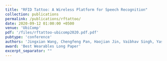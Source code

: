 ```yaml
---
title: "RFID Tattoo: A Wireless Platform for Speech Recognition"
collection: publications
permalink: /publications/rftattoo/
date: 2020-09-12 01:00:00 +0500
venue: 'UbiComp'
pdf: '/files/rftattoo-ubicomp2020.pdf.pdf'
pubtype: 'conference'
authors: 'Jingxian Wang, Chengfeng Pan, Haojian Jin, Vaibhav Singh, Yash Jain, Jason Hong, Carmel Majidi, Swarun Kumar'
award: 'Best Wearables Long Paper'
excerpt_separator: ""
---
```

